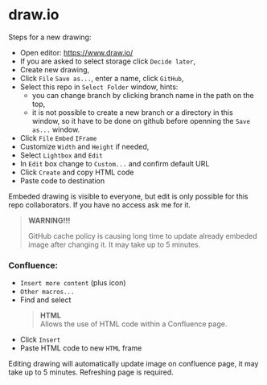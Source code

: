 # draw.io

Steps for a new drawing:

* Open editor: https://www.draw.io/
* If you are asked to select storage click `Decide later`,
* Create new drawing,
* Click `File` `Save as...`, enter a name, click `GitHub`,
* Select this repo in `Select Folder` window, hints:
  * you can change branch by clicking branch name in the path on the top,
  * it is not possible to create a new branch or a directory in this window, so it have to be done on github before openning the `Save as...` window.
* Click `File` `Embed` `IFrame`
* Customize `Width` and `Height` if needed,
* Select `Lightbox` and `Edit`
* In `Edit` box change to `Custom...` and confirm default URL
* Click `Create` and copy HTML code
* Paste code to destination

Embeded drawing is visible to everyone, but edit is only possible for this repo collaborators. If you have no access ask me for it.

> **WARNING!!!**
>
> GitHub cache policy is causing long time to update already embeded image after changing it. It may take up to 5 minutes.

### Confluence:
* `Insert more content` (plus icon)
* `Other macros...`
* Find and select<br/>
  > **HTML**<br/>
  > Allows the use of HTML code within a Confluence page.
* Click `Insert`
* Paste HTML code to new `HTML` frame

Editing drawing will automatically update image on confluence page, it may take up to 5 minutes. Refreshing page is required.
